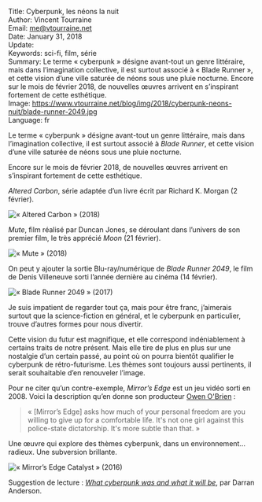 Title:    Cyberpunk, les néons la nuit  
Author:   Vincent Tourraine  
Email:    me@vtourraine.net  
Date:     January 31, 2018  
Update:   
Keywords: sci-fi, film, série  
Summary:  Le terme « cyberpunk » désigne avant-tout un genre littéraire, mais dans l’imagination collective, il est surtout associé à « Blade Runner », et cette vision d’une ville saturée de néons sous une pluie nocturne. Encore sur le mois de février 2018, de nouvelles œuvres arrivent en s’inspirant fortement de cette esthétique.  
Image:    https://www.vtourraine.net/blog/img/2018/cyberpunk-neons-nuit/blade-runner-2049.jpg  
Language: fr  


Le terme « cyberpunk » désigne avant-tout un genre littéraire, mais dans l’imagination collective, il est surtout associé à *Blade Runner*, et cette vision d’une ville saturée de néons sous une pluie nocturne. 

Encore sur le mois de février 2018, de nouvelles œuvres arrivent en s’inspirant fortement de cette esthétique.

*Altered Carbon*, série adaptée d’un livre écrit par Richard K. Morgan (2 février).

![« Altered Carbon » (2018)](/blog/img/2018/cyberpunk-neons-nuit/altered-carbon.jpg)

*Mute*, film réalisé par Duncan Jones, se déroulant dans l’univers de son premier film, le très apprécié *Moon* (21 février). 

![« Mute » (2018)](/blog/img/2018/cyberpunk-neons-nuit/mute.jpg)

On peut y ajouter la sortie Blu-ray/numérique de *Blade Runner 2049*, le film de Denis Villeneuve sorti l’année dernière au cinéma (14 février). 

![« Blade Runner 2049 » (2017)](/blog/img/2018/cyberpunk-neons-nuit/blade-runner-2049.jpg)

Je suis impatient de regarder tout ça, mais pour être franc, j’aimerais surtout que la science-fiction en général, et le cyberpunk en particulier, trouve d’autres formes pour nous divertir. 

Cette vision du futur est magnifique, et elle correspond indéniablement à certains traits de notre présent. Mais elle tire de plus en plus sur une nostalgie d’un certain passé, au point où on pourra bientôt qualifier le cyberpunk de rétro-futurisme. Les thèmes sont toujours aussi pertinents, il serait souhaitable d’en renouveler l’image.

Pour ne citer qu’un contre-exemple, *Mirror’s Edge* est un jeu vidéo sorti en 2008. Voici la description qu’en donne son producteur [Owen O'Brien](https://www.gamasutra.com/view/feature/3684/living_on_the_edge_dices_owen_.php) : 

> « [Mirror’s Edge] asks how much of your personal freedom are you willing to give up for a comfortable life. It's not one girl against this police-state dictatorship. It's more subtle than that. »

Une œuvre qui explore des thèmes cyberpunk, dans un environnement... radieux. Une subversion brillante.

![« Mirror’s Edge Catalyst » (2016)](/blog/img/2018/cyberpunk-neons-nuit/mirrors-edge-catalyst.jpg)

Suggestion de lecture : _[What cyberpunk was and what it will be](https://killscreen.com/versions/what-cyberpunk-was-and-what-it-will-be/)_, par Darran Anderson.
